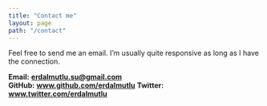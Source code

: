 ```yaml
---
title: "Contact me"
layout: page
path: "/contact"
---
```

Feel free to send me an email. 
I’m usually quite responsive as long as I have the connection. 


**Email:** **erdalmutlu.su@gmail.com**  
**GitHub:** **www.github.com/erdalmutlu**
**Twitter:** **www.twitter.com/erdalmutlu**
